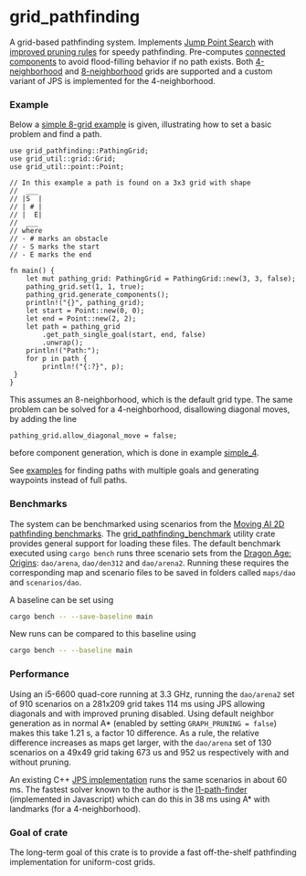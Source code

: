 # grid_pathfinding

A grid-based pathfinding system. Implements [Jump Point Search](https://en.wikipedia.org/wiki/Jump_point_search) with 
[improved pruning rules](https://www.researchgate.net/publication/287338108_Improving_jump_point_search) for speedy pathfinding. Pre-computes
[connected components](https://en.wikipedia.org/wiki/Component_(graph_theory))
to avoid flood-filling behavior if no path exists. Both [4-neighborhood](https://en.wikipedia.org/wiki/Von_Neumann_neighborhood) and [8-neighborhood](https://en.wikipedia.org/wiki/Moore_neighborhood) grids are supported and a custom variant of JPS is implemented for the 4-neighborhood. 

### Example
Below a [simple 8-grid example](examples/simple_8.rs) is given, illustrating how to set a basic problem and find a path.
```rust,no_run
use grid_pathfinding::PathingGrid;
use grid_util::grid::Grid;
use grid_util::point::Point;

// In this example a path is found on a 3x3 grid with shape
//  ___
// |S  |
// | # |
// |  E|
//  ___
// where
// - # marks an obstacle
// - S marks the start
// - E marks the end

fn main() {
    let mut pathing_grid: PathingGrid = PathingGrid::new(3, 3, false);
    pathing_grid.set(1, 1, true);
    pathing_grid.generate_components();
    println!("{}", pathing_grid);
    let start = Point::new(0, 0);
    let end = Point::new(2, 2);
    let path = pathing_grid
        .get_path_single_goal(start, end, false)
        .unwrap();
    println!("Path:");
    for p in path {
        println!("{:?}", p);
 }
}
```
This assumes an 8-neighborhood, which is the default grid type. The same problem can be solved for a 4-neighborhood, disallowing diagonal moves, by adding the line
```rust,no_run
pathing_grid.allow_diagonal_move = false;
```
before component generation, which is done in example [simple_4](examples/simple_4.rs).



See [examples](examples/) for finding paths with multiple goals and generating waypoints instead of full paths.

### Benchmarks
The system can be benchmarked using scenarios from the [Moving AI 2D pathfinding benchmarks](https://movingai.com/benchmarks/grids.html). The [grid_pathfinding_benchmark](grid_pathfinding_benchmark) utility crate provides general support for loading these files. The default benchmark executed using `cargo bench` runs three scenario sets from the [Dragon Age: Origins](https://movingai.com/benchmarks/dao/index.html): `dao/arena`, `dao/den312` and `dao/arena2`. Running these requires the corresponding map and scenario files to be saved in folders called `maps/dao` and `scenarios/dao`.

A baseline can be set using
```bash
cargo bench -- --save-baseline main
```
New runs can be compared to this baseline using 
```bash
cargo bench -- --baseline main
```

### Performance
Using an i5-6600 quad-core running at 3.3 GHz, running the `dao/arena2` set of 910 scenarios on a 281x209 grid takes 114 ms using JPS allowing diagonals and with improved pruning disabled. Using default neighbor generation as in normal A* (enabled by setting `GRAPH_PRUNING = false`) makes this take 1.21 s, a factor 10 difference. As a rule, the relative difference increases as maps get larger, with the `dao/arena` set of 130 scenarios on a 49x49 grid taking 673 us and 952 us respectively with and without pruning. 


An existing C++ [JPS implementation](https://github.com/nathansttt/hog2) runs the same scenarios in about 60 ms. The fastest solver known to the author is the [l1-path-finder](https://mikolalysenko.github.io/l1-path-finder/www/) (implemented in Javascript) which can do this in 38 ms using A* with landmarks (for a 4-neighborhood).

### Goal of crate
The long-term goal of this crate is to provide a fast off-the-shelf pathfinding implementation for uniform-cost grids.